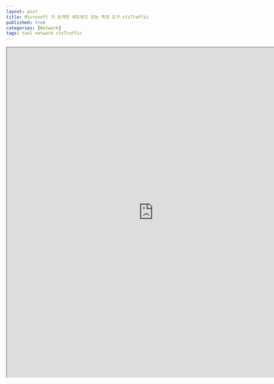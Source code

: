 ```yaml
---
layout: post
title: Microsoft 가 공개한 네트워크 성능 측정 도구 ctsTraffic
published: true
categories: [Network]
tags: tool network ctsTraffic
---
```

<iframe width="800" height="900" src="https://docs.google.com/document/d/e/2PACX-1vR7BWiRNzt8QjY8LTLdXis0D9rjTxt-tCEuKsipvOfMIHya0E1Pwz0zaTAf4K-WjHbcAJLgzKEsDmb7/pub?embedded=true"></iframe>  
    
